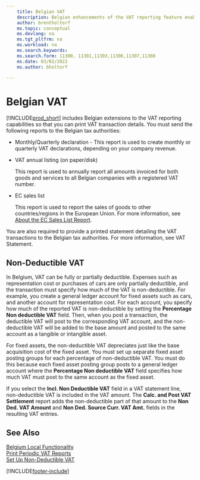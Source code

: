 ```yaml
---
    title: Belgian VAT
    description: Belgian enhancements of the VAT reporting feature enable you to easily print VAT transaction details.
    author: brentholtorf
    ms.topic: conceptual
    ms.devlang: na
    ms.tgt_pltfrm: na
    ms.workload: na
    ms.search.keywords:
    ms.search.form: 11300, 11301,11303,11306,11307,11308
    ms.date: 03/02/2022
    ms.author: bholtorf

---
```

# Belgian VAT

[!INCLUDE[prod_short](../../includes/prod_short.md)] includes Belgian extensions to the VAT reporting capabilities so that you can print VAT transaction details. You must send the following reports to the Belgian tax authorities:  

- Monthly/Quarterly declaration - This report is used to create monthly or quarterly VAT declarations, depending on your company revenue.  

- VAT annual listing (on paper/disk)

    This report is used to annually report all amounts invoiced for both goods and services to all Belgian companies with a registered VAT number.  

- EC sales list

    This report is used to report the sales of goods to other countries/regions in the European Union. For more information, see [About the EC Sales List Report](../../finance-how-report-vat.md#ecsaleslist).  

You are also required to provide a printed statement detailing the VAT transactions to the Belgian tax authorities. For more information, see VAT Statement.  

## Non-Deductible VAT

In Belgium, VAT can be fully or partially deductible. Expenses such as representation cost or purchases of cars are only partially deductible, and the transaction must specify how much of the VAT is non-deductible. For example, you create a general ledger account for fixed assets such as cars, and another account for representation cost. For each account, you specify how much of the reported VAT is non-deductible by setting the **Percentage Non deductible VAT** field. Then, when you post a transaction, the deductible VAT will post to the corresponding VAT account, and the non-deductible VAT will be added to the base amount and posted to the same account as a tangible or intangible asset.  

For fixed assets, the non-deductible VAT depreciates just like the base acquisition cost of the fixed asset. You must set up separate fixed asset posting groups for each percentage of non-deductible VAT. You must do this because each fixed asset posting group posts to a general ledger account where the **Percentage Non deductible VAT** field specifies how much VAT must post to the same account as the fixed asset.  

If you select the **Incl. Non Deductible VAT** field in a VAT statement line, non-deductible VAT is included in the VAT amount. The **Calc. and Post VAT Settlement** report adds the non-deductible part of that amount to the **Non Ded. VAT Amount** and **Non Ded. Source Curr. VAT Amt.** fields in the resulting VAT entries.  

## See Also

[Belgium Local Functionality](belgium-local-functionality.md)  
[Print Periodic VAT Reports](how-to-print-periodic-vat-reports.md)  
[Set Up Non-Deductible VAT](how-to-set-up-non-deductible-vat.md)  


[!INCLUDE[footer-include](../../includes/footer-banner.md)]